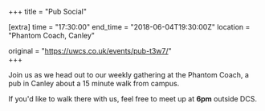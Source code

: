 +++
title = "Pub Social"

[extra]
time = "17:30:00"
end_time = "2018-06-04T19:30:00Z"
location = "Phantom Coach, Canley"

original = "https://uwcs.co.uk/events/pub-t3w7/"    
+++

Join us as we head out to our weekly gathering at the Phantom Coach, a pub in Canley about a 15 minute walk from campus.

  

If you'd like to walk there with us, feel free to meet up at **6pm** outside DCS.

